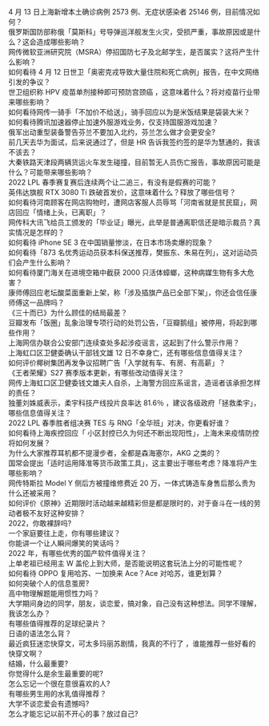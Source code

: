 4 月 13 日上海新增本土确诊病例 2573 例、无症状感染者 25146 例，目前情况如何？  
俄罗斯国防部称俄「莫斯科」号导弹巡洋舰发生火灾，受损严重，事故原因或是什么？这会造成哪些影响？  
网传微软亚洲研究院（MSRA）停招国防七子及北邮学生，是否属实？这将产生什么影响？  
如何看待 4 月 12 日世卫「奥密克戎导致大量住院和死亡病例」报告，在中文网络引发的争议？  
世卫组织称 HPV 疫苗单剂接种即可预防宫颈癌 ，这意味着什么？将对疫苗行业带来哪些影响？  
如何看待网传一骑手「不加价不给送」，骑手回应以为是米饭结果是袋装大米？  
如何看待腾讯加速器停止加速外服游戏业务，仅支持国服游戏加速？  
俄军出动重型装备警告芬兰不要加入北约，芬兰怎么做才会更安全?  
前几天去华为面试，后来说通过了，但是 HR 告诉我签约签的是华为慧通的，我该不该去？  
大秦铁路天津段两辆货运火车发生碰撞，目前暂无人员伤亡报告，事故原因可能是什么？可能带来哪些影响？  
2022 LPL 春季赛复赛后连续两个让二追三，有没有是假赛的可能？  
英伟达旗舰 RTX 3080 Ti 跌破首发价，这意味着什么？释放了哪些信号？  
如何看待河南顾客在网店购物时，遭网店客服人员辱骂「河南省就是贫民窟」，网店回应「情绪上头，已离职」？  
网传科大讯飞给员工颁发的「毕业证」曝光，此举是普通离职信还是暗示裁员？真实情况是怎样的？  
如何看待 iPhone SE 3 在中国销量惨淡，在日本市场卖爆的现象？  
如何看待「873 名优秀运动员获本科保送推荐，樊振东、朱易在列」，这对运动员们会产生什么影响？  
如何看待厦门海关在进境空箱中截获 2000 只活体蟑螂，这种病媒生物有多大危害？  
康师傅回应老坛酸菜面重新上架，称「涉及插旗产品已全部下架」，你还会信任康师傅这一品牌吗？  
《三十而已》为什么顾佳的结局最差？  
豆瓣发布「饭圈」乱象治理专项行动的处罚公告，「豆瓣鹅组」被停用，将起到哪些作用？  
上海网信办联合公安部门连续查处多起涉疫谣言，这起到了什么警示作用？  
上海虹口区卫健委确认干部钱文雄 12 日不幸身亡，还有哪些信息值得关注？  
如何评价椰树集团再发争议招聘广告「入学就有车、有房、有高薪」？  
《王者荣耀》S27 赛季版本更新，有哪些改动值得关注？  
网传上海虹口区卫健委钱文雄夫人自杀，上海警方回应系谣言，造谣者该承担怎样的责任？  
独董刘姝威表示，柔宇科技产线投片良率达 81.6％ ，建议各级政府「拯救柔宇」，哪些信息值得关注？  
2022 LPL 春季胜者组决赛 TES 与 RNG「全华班」对决，你更看好谁？  
如何看待上海疾控回应「 小区封控已久为何还不断出现阳性」，上海未来疫情防控将如何发展？  
为什么大家推荐耳机都不提漫步者，全都是森海塞尔，AKG 之类的？  
国常会提出「适时运用降准等货币政策工具」，这主要出于哪些考虑？降准将产生哪些影响？  
网传特斯拉 Model Y 侧后方被撞维修费近 20 万，一体式铸造车身售后那么贵为什么还被采用？  
如何评价《原神》近期限时活动越来越精彩但是都是限时的，对于奋斗在一线的劳动者极不友好这种安排？  
2022，你敢裸辞吗?  
一个家庭要往上走，你有哪些建议？  
你能讲一个让人瞬间爆笑的笑话吗？  
2022 年，有哪些优秀的国产软件值得关注？  
上单老祖已经用主 W 盖伦上到大师，是否能说明这套玩法上分的可能性呢？  
如何看待 OPPO 复用哈苏、一加换来 Ace？Ace 对哈苏，谁更划算？  
如何突破个人的信息茧房?  
高中物理解题能用惯性力吗？  
大学期间身边的同学，朋友，谈恋爱，搞对象，自己没有这种想法。同学不理解，我该怎么办？  
有哪些值得推荐的足球纪录片？  
日语的语法怎么背？  
最近疯狂迷恋快穿文，可太多玛丽苏剧情，我真的不行了 ，谁能推荐一些好看的快穿文啊？  
结婚，什么最重要?  
你觉得什么是余生最重要的呢?  
怎么忘记一个很在意很喜欢的人?  
有哪些男生用的水乳值得推荐？  
大学不谈恋爱会有遗憾吗?  
怎么才能忘记以前不开心的事？放过自己?  
